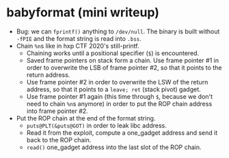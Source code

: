 # babyformat (mini writeup)

* Bug: we can `fprintf()` anything to `/dev/null`. The binary is built without
  `-fPIE` and the format string is read into `.bss`.
* Chain `%n`s like in hxp CTF 2020's still-printf.
  * Chaining works until a positional specifier (`$`) is encountered.
  * Saved frame pointers on stack form a chain. Use frame pointer #1 in order
    to overwrite the LSB of frame pointer #2, so that it points to the return
    address.
  * Use frame pointer #2 in order to overwrite the LSW of the return address,
    so that it points to a `leave; ret` (stack pivot) gadget.
  * Use frame pointer #1 again (this time through `$`, because we don't need to
    chain `%n`s anymore) in order to put the ROP chain address into frame
    pointer #2.
* Put the ROP chain at the end of the format string.
  * `puts@PLT(&puts@GOT)` in order to leak libc address.
  * Read it from the exploit, compute a one_gadget address and send it back to
    the ROP chain.
  * `read()` one_gadget address into the last slot of the ROP chain.
